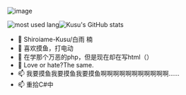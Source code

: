 ![image](https://api.bwmc.live/pc/)

<img alt="most used lang" src="https://github-readme-stats.vercel.app/api/top-langs/?username=Shiroiame-Kusu&layout=compact&theme=calm&hide_border=true&langs_count=6&exclude_repo=bspart&card_width=323"/>![Kusu's GitHub stats](https://github-readme-stats.vercel.app/api?username=Shiroiame-Kusu&show_icons=true&theme=radical)

- 👋 Shiroiame-Kusu/白雨 楠
- 👀 喜欢摸鱼，打电动
- 🌱 在学那个万恶的php，但是现在却在写html（）
- 💞️ Love or hate?The same.
- 📫 我要摸鱼我要摸鱼我要摸鱼啊啊啊啊啊啊啊啊啊啊啊……
- 📫 重拾C#中

<!---
Shiroiame-Kusu/Shiroiame-Kusu is a ✨ special ✨ repository because its `README.md` (this file) appears on your GitHub profile.
You can click the Preview link to take a look at your changes.
--->
